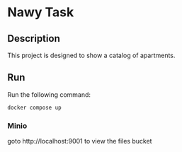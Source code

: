 # Nawy Task

## Description

This project is designed to show a catalog of apartments.

## Run

Run the following command:

```bash
docker compose up
```

### Minio

goto http://localhost:9001 to view the files bucket
